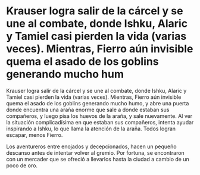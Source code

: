# Krauser logra salir de la cárcel y se une al combate, donde Ishku, Alaric y Tamiel casi pierden la vida (varias veces). Mientras, Fierro aún invisible quema el asado de los goblins generando mucho hum

Krauser logra salir de la cárcel y se une al combate, donde Ishku, Alaric y Tamiel casi pierden la vida (varias veces). Mientras, Fierro aún invisible quema el asado de los goblins generando mucho humo, y abre una puerta donde encuentra una araña enorme que sale a donde estaban sus compañeros, y luego pisa los huevos de la araña, y sale nuevamente. Al ver la situación complicadísima en que estaban sus compañeros, intenta ayudar inspirando a Ishku, lo que llama la atención de la araña. Todos logran escapar, menos Fierro.

Los aventureros entre enojados y decepcionados, hacen un pequeño descanso antes de intentar volver al gremio. Por fortuna, se encontraron con un mercader que se ofreció a llevarlos hasta la ciudad a cambio de un poco de oro.

